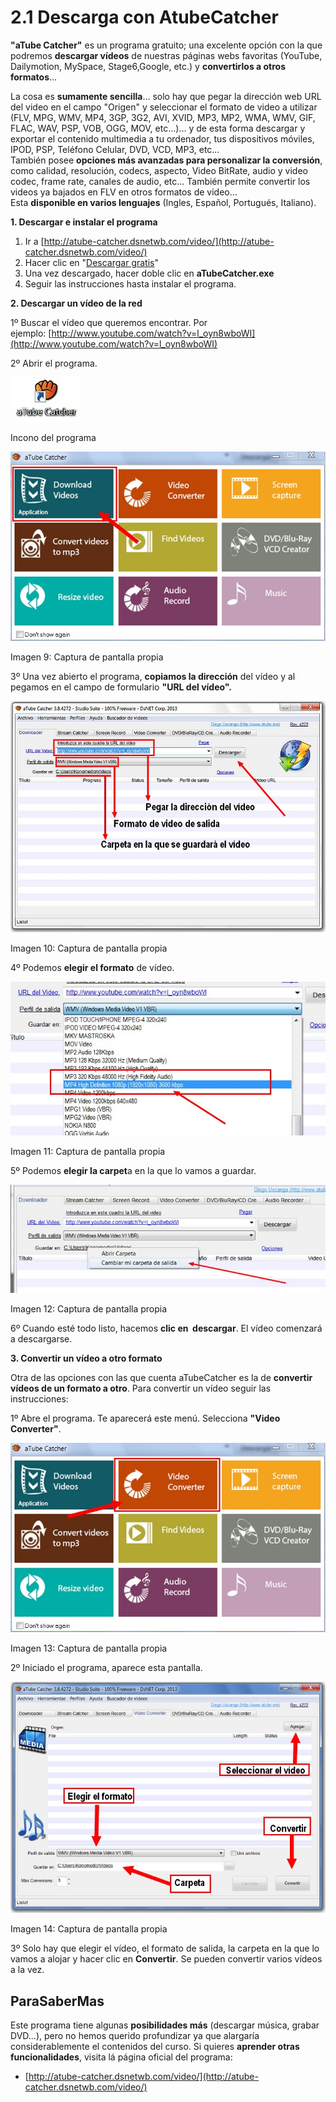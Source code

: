 # 2.1 Descarga con AtubeCatcher

**"aTube Catcher"** es un programa gratuito; una excelente opción con la que podremos **descargar vídeos** de nuestras páginas webs favoritas (YouTube, Dailymotion, MySpace, Stage6,Google, etc.) y **convertirlos a otros formatos**…

La cosa es **sumamente sencilla**… solo hay que pegar la dirección web URL del video en el campo "Origen" y seleccionar el formato de video a utilizar (FLV, MPG, WMV, MP4, 3GP, 3G2, AVI, XVID, MP3, MP2, WMA, WMV, GIF, FLAC, WAV, PSP, VOB, OGG, MOV, etc…)… y de esta forma descargar y exportar el contenido multimedia a tu ordenador, tus dispositivos móviles, IPOD, PSP, Teléfono Celular, DVD, VCD, MP3, etc…  
También posee **opciones más avanzadas para personalizar la conversión**, como calidad, resolución, codecs, aspecto, Video BitRate, audio y video codec, frame rate, canales de audio, etc… También permite convertir los videos ya bajados en FLV en otros formatos de video…   
Esta **disponible en varios lenguajes** (Ingles, Español, Portugués, Italiano).

**1\. Descargar e instalar el programa**

1.  Ir a [http://atube-catcher.dsnetwb.com/video/](http://atube-catcher.dsnetwb.com/video/)
2.  Hacer clic en "[Descargar gratis](http://get.atube.me/aTubeCatcher.exe)"
3.  Una vez descargado, hacer doble clic en **aTubeCatcher.exe**
4.  Seguir las instrucciones hasta instalar el programa.

**2\. Descargar un vídeo de la red**

1º Buscar el vídeo que queremos encontrar. Por ejemplo: [http://www.youtube.com/watch?v=l_oyn8wboWI](http://www.youtube.com/watch?v=l_oyn8wboWI)

2º Abrir el programa.


![](img/atube.jpg)


Incono del programa


![](img/atube1.jpg "Descargar vídeos con aTube Catcher")


Imagen 9: Captura de pantalla propia

3º Una vez abierto el programa, **copiamos la dirección** del vídeo y al pegamos en el campo de formulario **"URL del vídeo".**


![aTubeCatcher](img/atube2.jpg)


Imagen 10: Captura de pantalla propia

4º Podemos **elegir el formato** de vídeo.


![](img/atube3.jpg)


Imagen 11: Captura de pantalla propia

5º Podemos **elegir la carpet**a en la que lo vamos a guardar.


![](img/atube4.jpg "Seleccionar la carpeta")


Imagen 12: Captura de pantalla propia

6º Cuando esté todo listo, hacemos **clic en  descargar**. El vídeo comenzará a descargarse.

**3\. Convertir un vídeo a otro formato**

Otra de las opciones con las que cuenta aTubeCatcher es la de **convertir vídeos de un formato a otro**. Para convertir un vídeo seguir las instrucciones:

1º Abre el programa. Te aparecerá este menú. Selecciona **"Video Converter"**.


![](img/atube5.jpg "Convertir vídeos con aTube Catcher")


Imagen 13: Captura de pantalla propia

2º Iniciado el programa, aparece esta pantalla.


![](img/atube6.jpg "Convertir vídeos con aTube Catcher")


Imagen 14: Captura de pantalla propia

3º Solo hay que elegir el vídeo, el formato de salida, la carpeta en la que lo vamos a alojar y hacer clic en **Convertir**. Se pueden convertir varios vídeos a la vez.

## ParaSaberMas

Este programa tiene algunas **posibilidades más** (descargar música, grabar DVD...), pero no hemos querido profundizar ya que alargaría considerablemente el contenidos del curso. Si quieres **aprender otras funcionalidades**, visita lá página oficial del programa:

*   [http://atube-catcher.dsnetwb.com/video/](http://atube-catcher.dsnetwb.com/video/)

